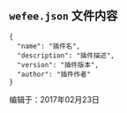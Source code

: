 ## `wefee.json` 文件内容

```
{
  "name": "插件名",
  "description": "插件描述",
  "version": "插件版本",
  "author": "插件作者"
}
```



编辑于：2017年02月23日